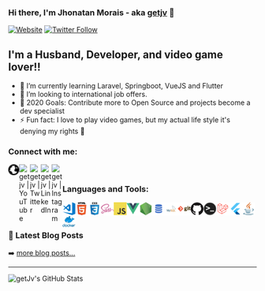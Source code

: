 ### Hi there, I'm Jhonatan Morais - aka [getjv][website] 👋

[![Website](https://img.shields.io/website?label=getjv.github.io&style=for-the-badge&url=https%3A%2F%2Fgetjv.github.io)](https://getjv.github.io/)
[![Twitter Follow](https://img.shields.io/twitter/follow/getjv?color=1DA1F2&logo=twitter&style=for-the-badge)](https://twitter.com/intent/follow?original_referer=https%3A%2F%2Fgithub.com%2Fgetjv&screen_name=getjv)

## I'm a Husband, Developer, and video game lover!!

- 🌱 I’m currently learning Laravel, Springboot, VueJS and Flutter
- 👯 I’m looking to international job offers.
- 🥅 2020 Goals: Contribute more to Open Source and projects become a dev specialist
- ⚡ Fun fact: I love to play video games, but my actual life style it's denying my rights 🤣

### Connect with me:

[<img align="left" alt="getjv.com" width="22px" src="https://raw.githubusercontent.com/iconic/open-iconic/master/svg/globe.svg" />][website]
[<img align="left" alt="getjv | YouTube" width="22px" src="https://cdn.jsdelivr.net/npm/simple-icons@v3/icons/youtube.svg" />][youtube]
[<img align="left" alt="getjv | Twitter" width="22px" src="https://cdn.jsdelivr.net/npm/simple-icons@v3/icons/twitter.svg" />][twitter]
[<img align="left" alt="getjv | LinkedIn" width="22px" src="https://cdn.jsdelivr.net/npm/simple-icons@v3/icons/linkedin.svg" />][linkedin]
[<img align="left" alt="getjv | Instagram" width="22px" src="https://cdn.jsdelivr.net/npm/simple-icons@v3/icons/instagram.svg" />][instagram]

<br />

### Languages and Tools:

<img align="left" alt="Visual Studio Code" width="26px" src="https://raw.githubusercontent.com/github/explore/80688e429a7d4ef2fca1e82350fe8e3517d3494d/topics/visual-studio-code/visual-studio-code.png" />
<img align="left" alt="HTML5" width="26px" src="https://raw.githubusercontent.com/github/explore/80688e429a7d4ef2fca1e82350fe8e3517d3494d/topics/html/html.png" />
<img align="left" alt="CSS3" width="26px" src="https://raw.githubusercontent.com/github/explore/80688e429a7d4ef2fca1e82350fe8e3517d3494d/topics/css/css.png" />
<img align="left" alt="Sass" width="26px" src="https://raw.githubusercontent.com/github/explore/80688e429a7d4ef2fca1e82350fe8e3517d3494d/topics/sass/sass.png" />
<img align="left" alt="JavaScript" width="26px" src="https://raw.githubusercontent.com/github/explore/80688e429a7d4ef2fca1e82350fe8e3517d3494d/topics/javascript/javascript.png" />
<img align="left" alt="Vue" width="26px" src="https://raw.githubusercontent.com/github/explore/80688e429a7d4ef2fca1e82350fe8e3517d3494d/topics/vue/vue.png" />
<img align="left" alt="Node.js" width="26px" src="https://raw.githubusercontent.com/github/explore/80688e429a7d4ef2fca1e82350fe8e3517d3494d/topics/nodejs/nodejs.png" />
<img align="left" alt="SQL" width="26px" src="https://raw.githubusercontent.com/github/explore/80688e429a7d4ef2fca1e82350fe8e3517d3494d/topics/sql/sql.png" />
<img align="left" alt="MySQL" width="26px" src="https://raw.githubusercontent.com/github/explore/80688e429a7d4ef2fca1e82350fe8e3517d3494d/topics/mysql/mysql.png" />
<img align="left" alt="Git" width="26px" src="https://raw.githubusercontent.com/github/explore/80688e429a7d4ef2fca1e82350fe8e3517d3494d/topics/git/git.png" />
<img align="left" alt="GitHub" width="26px" src="https://raw.githubusercontent.com/github/explore/78df643247d429f6cc873026c0622819ad797942/topics/github/github.png" />
<img align="left" alt="Terminal" width="26px" src="https://raw.githubusercontent.com/github/explore/80688e429a7d4ef2fca1e82350fe8e3517d3494d/topics/terminal/terminal.png" />
<img align="left" alt="Laravel" width="26px" src="https://raw.githubusercontent.com/github/explore/80688e429a7d4ef2fca1e82350fe8e3517d3494d/topics/laravel/laravel.png" />
<img align="left" alt="Flutter" width="26px" src="https://raw.githubusercontent.com/github/explore/80688e429a7d4ef2fca1e82350fe8e3517d3494d/topics/flutter/flutter.png" />
<img align="left" alt="Java SpringBoot" width="26px" src="https://raw.githubusercontent.com/github/explore/80688e429a7d4ef2fca1e82350fe8e3517d3494d/topics/java/java.png" />
<img align="left" alt="Docker" width="26px" src="https://raw.githubusercontent.com/github/explore/80688e429a7d4ef2fca1e82350fe8e3517d3494d/topics/docker/docker.png" />

<br />
<br />

### 📕 Latest Blog Posts

<!-- BLOG-POST-LIST:START -->
<!-- BLOG-POST-LIST:END -->

➡️ [more blog posts...](https://codestackr.com)

---

<img align="left" alt="getJv's GitHub Stats" src="https://github-readme-stats.vercel.app/api?username=getjv&show_icons=true&hide_border=true" />

[website]: https://getjv.github.io
[twitter]: https://twitter.com/getjv
[youtube]: https://youtube.com/jhonatanmorais
[instagram]: https://instagram.com/getjv
[linkedin]: https://linkedin.com/in/jhonatan-morais
